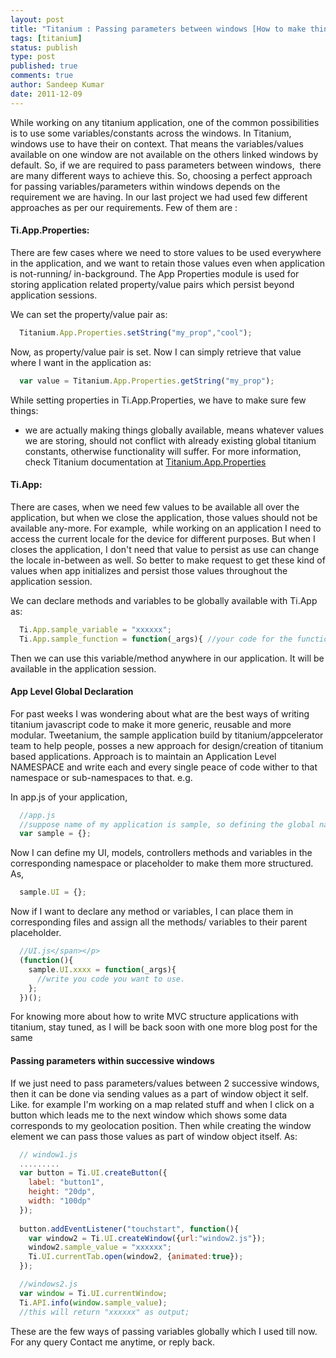 ```yaml
---
layout: post
title: "Titanium : Passing parameters between windows [How to make things global]"
tags: [titanium]
status: publish
type: post
published: true
comments: true
author: Sandeep Kumar
date: 2011-12-09
---
```


While working on any titanium application, one of the common possibilities is to use some variables/constants across the windows. In Titanium, windows use to have their on context. That means the variables/values available on one window are not available on the others linked windows by default. So, if we are required to pass parameters between windows,  there are many different ways to achieve this. So, choosing a perfect approach for passing variables/parameters within windows depends on the requirement we are having. In our last project we had used few different approaches as per our requirements. Few of them are :

#### Ti.App.Properties:

There are few cases where we need to store values to be used everywhere in the application, and we want to retain those values even when application is not-running/ in-background. The App Properties module is used for storing application related property/value pairs which persist beyond application sessions.

We can set the property/value pair as:

~~~ javascript
  Titanium.App.Properties.setString("my_prop","cool");
~~~

Now, as property/value pair is set. Now I can simply retrieve that value where I want in the application as:

~~~ javascript
  var value = Titanium.App.Properties.getString("my_prop");
~~~

While setting properties in Ti.App.Properties, we have to make sure few things:

* we are actually making things globally available, means whatever values we are storing, should not conflict with already existing global titanium constants, otherwise functionality will suffer. For more information, check Titanium documentation at [Titanium.App.Properties](https://developer.appcelerator.com/apidoc/mobile/1.0/Titanium.App.Properties)

#### Ti.App:

There are cases, when we need few values to be available all over the application, but when we close the application, those values should not be available any-more. For example,  while working on an application I need to access the current locale for the device for different purposes. But when I closes the application, I don't need that value to persist as use can change the locale in-between as well. So better to make request to get these kind of values when app initializes and persist those values throughout the application session.

We can declare methods and variables to be globally available with Ti.App as:

~~~ javascript
  Ti.App.sample_variable = "xxxxxx";
  Ti.App.sample_function = function(_args){ //your code for the function };
~~~

Then we can use this variable/method anywhere in our application. It will be available in the application session.

#### App Level Global Declaration

For past weeks I was wondering about what are the best ways of writing titanium javascript code to make it more generic, reusable and more modular. Tweetanium, the sample application build by titanium/appcelerator team to help people, posses a new approach for design/creation of titanium based applications. Approach is to maintain an Application Level NAMESPACE and write each and every single peace of code wither to that namespace or sub-namespaces to that. e.g.

In app.js of your application,

~~~ javascript
  //app.js
  //suppose name of my application is sample, so defining the global namespace or placeholder for my application
  var sample = {};
~~~

Now I can define my UI, models, controllers methods and variables in the corresponding namespace or placeholder to make them more structured. As,

~~~ javascript
  sample.UI = {};
~~~

Now if I want to declare any method or variables, I can place them in corresponding files and assign all the methods/ variables to their parent placeholder.

~~~ javascript
  //UI.js</span></p>
  (function(){
    sample.UI.xxxx = function(_args){
      //write you code you want to use.
    };
  })();
~~~

For knowing more about how to write MVC structure applications with titanium, stay tuned, as I will be back soon with one more blog post for the same

#### Passing parameters within successive windows

If we just need to pass parameters/values between 2 successive windows, then it can be done via sending values as a part of window object it self. Like. for example I'm working on a map related stuff and when I click on a button which leads me to the next window which shows some data corresponds to my geolocation position. Then while creating the window element we can pass those values as part of window object itself. As:

~~~ javascript
  // window1.js
  .........
  var button = Ti.UI.createButton({
    label: "button1",
    height: "20dp",
    width: "100dp"
  });
  
  button.addEventListener("touchstart", function(){
    var window2 = Ti.UI.createWindow({url:"window2.js"});
    window2.sample_value = "xxxxxx";
    Ti.UI.currentTab.open(window2, {animated:true});
  });
~~~

~~~ javascript
  //windows2.js
  var window = Ti.UI.currentWindow;
  Ti.API.info(window.sample_value);
  //this will return "xxxxxx" as output;
~~~
These are the few ways of passing variables globally which I used till now. For any query Contact me anytime, or reply back.
